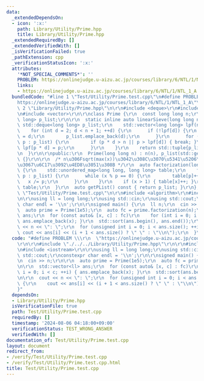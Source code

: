 ```yaml
---
data:
  _extendedDependsOn:
  - icon: ':x:'
    path: Library/Utility/Prime.hpp
    title: Library/Utility/Prime.hpp
  _extendedRequiredBy: []
  _extendedVerifiedWith: []
  _isVerificationFailed: true
  _pathExtension: cpp
  _verificationStatusIcon: ':x:'
  attributes:
    '*NOT_SPECIAL_COMMENTS*': ''
    PROBLEM: https://onlinejudge.u-aizu.ac.jp/courses/library/6/NTL/1/NTL_1_A
    links:
    - https://onlinejudge.u-aizu.ac.jp/courses/library/6/NTL/1/NTL_1_A
  bundledCode: "#line 1 \"Test/Utility/Prime.test.cpp\"\n#define PROBLEM \\\r\n  \"\
    https://onlinejudge.u-aizu.ac.jp/courses/library/6/NTL/1/NTL_1_A\"\r\n\r\n#line\
    \ 2 \"Library/Utility/Prime.hpp\"\n\r\n#include <deque>\r\n#include <unordered_map>\r\
    \n#include <vector>\r\n\r\nclass Prime {\r\n  const long long n;\r\n  const std::deque<long\
    \ long> p_list;\r\n\r\n  static inline auto linearSieve(long long n) {\r\n   \
    \ std::deque<long long> p_list;\r\n    std::vector<long long> lpf(n + 1);\r\n\
    \    for (int d = 2; d < n + 1; ++d) {\r\n      if (!lpf[d]) {\r\n        lpf[d]\
    \ = d;\r\n        p_list.emplace_back(d);\r\n      }\r\n      for (const auto&\
    \ p : p_list) {\r\n        if (p * d > n || p > lpf[d]) { break; }\r\n       \
    \ lpf[p * d] = p;\r\n      }\r\n    }\r\n    return std::tuple{p_list, lpf};\r\
    \n  }\r\n\r\npublic:\r\n  Prime(long long n) : n(n), p_list(std::get<0>(linearSieve(n)))\
    \ {}\r\n\r\n  /* n\u306Fsqrt(max(x))\u3042\u308C\u3070\u5341\u5206\u306A\u306E\
    \u3067\u6C17\u3092\u4ED8\u3051\u308B */\r\n  auto factorization(long long x) const\
    \ {\r\n    std::unordered_map<long long, long long> table;\r\n    for (const auto&\
    \ p : p_list) {\r\n      while (x % p == 0) {\r\n        table[p]++;\r\n     \
    \   x /= p;\r\n      }\r\n    }\r\n    if (x > 1) { table[x]++; }\r\n    return\
    \ table;\r\n  }\r\n  auto getPList() const { return p_list; }\r\n};\r\n#line 5\
    \ \"Test/Utility/Prime.test.cpp\"\n\r\n#include <algorithm>\r\n#include <iostream>\r\
    \n\r\nusing ll = long long;\r\nusing std::cin;\r\nusing std::cout;\r\nconstexpr\
    \ char endl = '\\n';\r\n\r\nsigned main() {\r\n  ll n;\r\n  cin >> n;\r\n\r\n\
    \  auto prime = Prime(1e5);\r\n  auto fc = prime.factorization(n);\r\n\r\n  std::vector<ll>\
    \ ans;\r\n  for (const auto& [x, c] : fc)\r\n    for (int i = 0; i < c; ++i) {\
    \ ans.emplace_back(x); }\r\n  std::sort(ans.begin(), ans.end());\r\n\r\n  cout\
    \ << n << \": \";\r\n  for (unsigned int i = 0; i < ans.size(); ++i) {\r\n   \
    \ cout << ans[i] << (i + 1 < ans.size() ? \" \" : \"\\n\");\r\n  }\r\n}\n"
  code: "#define PROBLEM \\\r\n  \"https://onlinejudge.u-aizu.ac.jp/courses/library/6/NTL/1/NTL_1_A\"\
    \r\n\r\n#include \"./../../Library/Utility/Prime.hpp\"\r\n\r\n#include <algorithm>\r\
    \n#include <iostream>\r\n\r\nusing ll = long long;\r\nusing std::cin;\r\nusing\
    \ std::cout;\r\nconstexpr char endl = '\\n';\r\n\r\nsigned main() {\r\n  ll n;\r\
    \n  cin >> n;\r\n\r\n  auto prime = Prime(1e5);\r\n  auto fc = prime.factorization(n);\r\
    \n\r\n  std::vector<ll> ans;\r\n  for (const auto& [x, c] : fc)\r\n    for (int\
    \ i = 0; i < c; ++i) { ans.emplace_back(x); }\r\n  std::sort(ans.begin(), ans.end());\r\
    \n\r\n  cout << n << \": \";\r\n  for (unsigned int i = 0; i < ans.size(); ++i)\
    \ {\r\n    cout << ans[i] << (i + 1 < ans.size() ? \" \" : \"\\n\");\r\n  }\r\n\
    }"
  dependsOn:
  - Library/Utility/Prime.hpp
  isVerificationFile: true
  path: Test/Utility/Prime.test.cpp
  requiredBy: []
  timestamp: '2024-08-06 04:18:00+09:00'
  verificationStatus: TEST_WRONG_ANSWER
  verifiedWith: []
documentation_of: Test/Utility/Prime.test.cpp
layout: document
redirect_from:
- /verify/Test/Utility/Prime.test.cpp
- /verify/Test/Utility/Prime.test.cpp.html
title: Test/Utility/Prime.test.cpp
---
```

